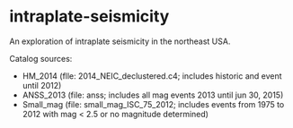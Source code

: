 # intraplate-seismicity
An exploration of intraplate seismicity in the northeast USA.

Catalog sources:
 - HM_2014 (flle: 2014_NEIC_declustered.c4; includes historic and event until 2012)
 - ANSS_2013 (file: anss; includes all mag events 2013 until jun 30, 2015)
 - Small_mag (file: small_mag_ISC_75_2012; includes events from 1975 to 2012 with mag < 2.5 or no magnitude determined)

